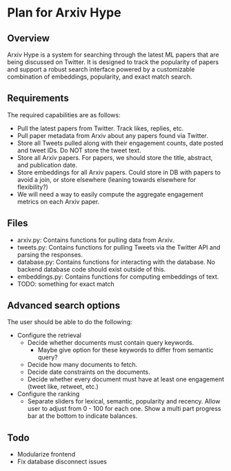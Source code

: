 # Plan for Arxiv Hype

## Overview
Arxiv Hype is a system for searching through the latest ML papers that are being discussed on Twitter. It is designed to track the popularity of papers and support a robust search interface powered by a customizable combination of embeddings, popularity, and exact match search.

## Requirements
The required capabilities are as follows:
* Pull the latest papers from Twitter. Track likes, replies, etc.
* Pull paper metadata from Arxiv about any papers found via Twitter.
* Store all Tweets pulled along with their engagement counts, date posted and tweet IDs. Do NOT store the tweet text.
* Store all Arxiv papers. For papers, we should store the title, abstract, and publication date.
* Store embeddings for all Arxiv papers. Could store in DB with papers to avoid a join, or store elsewhere (leaning towards elsewhere for flexibility?)
* We will need a way to easily compute the aggregate engagement metrics on each Arxiv paper.

## Files
* arxiv.py: Contains functions for pulling data from Arxiv.
* tweets.py: Contains functions for pulling Tweets via the Twitter API and parsing the responses.
* database.py: Contains functions for interacting with the database. No backend database code should exist outside of this.
* embeddings.py: Contains functions for computing embeddings of text.
* TODO: something for exact match

## Advanced search options
The user should be able to do the following:
* Configure the retrieval
    * Decide whether documents must contain query keywords.
        * Maybe give option for these keywords to differ from semantic query?
    * Decide how many documents to fetch.
    * Decide date constraints on the documents.
    * Decide whether every document must have at least one engagement (tweet like, retweet, etc.)
* Configure the ranking
    * Separate sliders for lexical, semantic, popularity and recency. Allow user to adjust from 0 - 100 for each one. Show a multi part progress bar at the bottom to indicate balances.

## Todo
* Modularize frontend
* Fix database disconnect issues